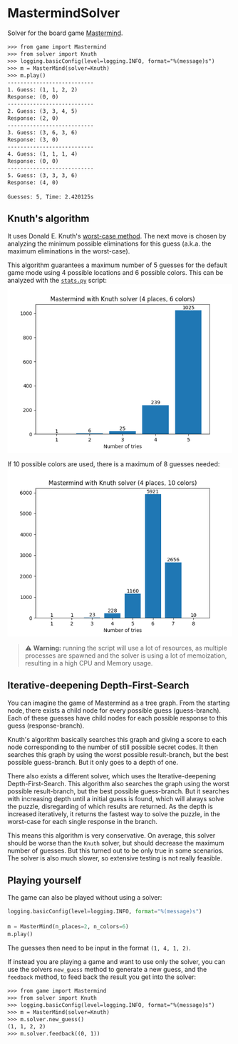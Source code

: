 # MastermindSolver

Solver for the board game [Mastermind](<https://en.wikipedia.org/wiki/Mastermind_(board_game)>).

```IPython
>>> from game import Mastermind
>>> from solver import Knuth
>>> logging.basicConfig(level=logging.INFO, format="%(message)s")
>>> m = MasterMind(solver=Knuth)
>>> m.play()
---------------------------
1. Guess: (1, 1, 2, 2)
Response: (0, 0)
---------------------------
2. Guess: (3, 3, 4, 5)
Response: (2, 0)
---------------------------
3. Guess: (3, 6, 3, 6)
Response: (3, 0)
---------------------------
4. Guess: (1, 1, 1, 4)
Response: (0, 0)
---------------------------
5. Guess: (3, 3, 3, 6)
Response: (4, 0)

Guesses: 5, Time: 2.420125s
```

## Knuth's algorithm

It uses Donald E. Knuth's [worst-case method](<https://en.wikipedia.org/wiki/Mastermind_(board_game)#Worst_case:_Five-guess_algorithm>). The next move is chosen by analyzing the minimum possible eliminations for this guess (a.k.a. the maximum eliminations in the worst-case).

This algorithm guarantees a maximum number of 5 guesses for the default game mode using 4 possible locations and 6 possible colors. This can be analyzed with the [`stats.py`](https://github.com/TiborVoelcker/MastermindSolver/blob/1.0/stats.py) script:
![Distribution of guesses with 4 places and 6 colors using the Knuth algorithm](https://github.com/TiborVoelcker/MastermindSolver/blob/1.0/results/stats_4_6_Knuth.png)

If 10 possible colors are used, there is a maximum of 8 guesses needed:
![Distribution of guesses with 4 places and 10 colors using the Knuth algorithm](https://github.com/TiborVoelcker/MastermindSolver/blob/1.0/results/stats_4_10_Knuth.png)

> :warning: **Warning:** running the script will use a lot of resources, as multiple processes are spawned and the solver is using a lot of memoization, resulting in a high CPU and Memory usage.

## Iterative-deepening Depth-First-Search

You can imagine the game of Mastermind as a tree graph. From the starting node, there exists a child node for every possible guess (guess-branch). Each of these guesses have child nodes for each possible response to this guess (response-branch).

Knuth's algorithm basically searches this graph and giving a score to each node corresponding to the number of still possible secret codes. It then searches this graph by using the worst possible result-branch, but the best possible guess-branch. But it only goes to a depth of one.

There also exists a different solver, which uses the Iterative-deepening Depth-First-Search. This algorithm also searches the graph using the worst possible result-branch, but the best possible guess-branch. But it searches with increasing depth until a initial guess is found, which will always solve the puzzle, disregarding of which results are returned. As the depth is increased iteratively, it returns the fastest way to solve the puzzle, in the worst-case for each single response in the branch.

This means this algorithm is very conservative. On average, this solver should be worse than the `Knuth` solver, but should decrease the maximum number of guesses. But this turned out to be only true in some scenarios.
The solver is also much slower, so extensive testing is not really feasible.

## Playing yourself

The game can also be played without using a solver:

```python
logging.basicConfig(level=logging.INFO, format="%(message)s")

m = MasterMind(n_places=2, n_colors=6)
m.play()
```

The guesses then need to be input in the format `(1, 4, 1, 2)`.

If instead you are playing a game and want to use only the solver, you can use the solvers `new_guess` method to generate a new guess, and the `feedback` method, to feed back the result you get into the solver:

```IPython
>>> from game import Mastermind
>>> from solver import Knuth
>>> logging.basicConfig(level=logging.INFO, format="%(message)s")
>>> m = MasterMind(solver=Knuth)
>>> m.solver.new_guess()
(1, 1, 2, 2)
>>> m.solver.feedback((0, 1))
```
